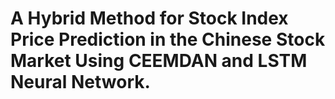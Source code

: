# A Hybrid Method for Stock Index Price Prediction in the Chinese Stock Market Using CEEMDAN and LSTM Neural Network.
